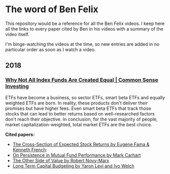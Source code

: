 # The word of Ben Felix
This repository would be a reference for all the Ben Felix videos. I keep here all the links to every paper cited by Ben in his videos with a summary of the video itself.

I'm binge-watching the videos at the time, so new entries are added in no particular order as soon as I watch a video. 

## 2018
### [Why Not All Index Funds Are Created Equal | Common Sense Investing](https://www.youtube.com/watch?v=8dkq4EwIawg&list=PLhXPtQVp7QBMjqYkaY9b9IlGzM-yivMQQ&index=76)
ETFs have become a business, so sector ETFs, smart beta ETFs and equally weighted ETFs are born. In reality, these products don't deliver their promises but have higher fees. Even smart beta ETFs that track those stocks that can lead to better returns based on well-researched factors don't reach their objective. In conclusion, for the vast majority of people, market capitalization-weighted, total market ETFs are the best choice.

**Cited papers:**

- [The Cross-Section of Expected Stock Returns by Eugene Fama & Kenneth French](https://onlinelibrary.wiley.com/doi/epdf/10.1111/j.1540-6261.1992.tb04398.x):
- [On Persistence in Mutual Fund Performance by Mark Carhart](https://www.youtube.com/redirect?event=video_description&redir_token=QUFFLUhqbnlxRzBOWFJtUzJnRjJFczRlUkdWa2l1bmxEZ3xBQ3Jtc0ttTW00ZWZGdWR4RjlkeDF4TGViaUhVREhfbjJCeUVZTDhoeWNXQnhJX0VBVllnRnhCaFF3bERXVHMwNEt5WWptUFpNUndrczF3OVJtbFFaVzFlOGhoeW84QXZYZ0ZMWm5NVmJMOEJodEVFOFRoQlptTQ&q=http%3A%2F%2Fonlinelibrary.wiley.com%2Fdoi%2F10.1111%2Fj.1540-6261.1997.tb03808.x%2Fepdf&v=8dkq4EwIawg)
- [The Other Side of Value by Robert Novy-Marx](https://www.youtube.com/redirect?event=video_description&redir_token=QUFFLUhqbC1vZVRZa3dDclRtRjVoX2NvTFo4UTk3NmE2UXxBQ3Jtc0tsd2VaSGxmTmEtTThOSXVPY0xvNktXZUI3Wml0ZHVwR1U1bFlmQXVISTNuX2ZjcEdIVmI5WG8weUtIaGozTkZPcjZzY1kxUjRNRC1vaTZRUnZGcjNlU09ZWGxqNDJhcXdETUJFaFBUcmhqdTZQemF0QQ&q=http%3A%2F%2Frnm.simon.rochester.edu%2Fresearch%2FOSoV.pdf&v=8dkq4EwIawg)
- [Long Term Capital Budgeting by Yaron Levi and Ivo Welch](https://www.youtube.com/redirect?event=video_description&redir_token=QUFFLUhqazFYQng3dW5SWlZvaFU5ZXNOSzAyRUtGbGxmQXxBQ3Jtc0tuODlaalNSWXRyRjJ1RUVDR2dGRnFvei1GaXlOVUsyMXVpZUlSb1lXYVNNNnI2QkxLOFd5YV9BM2pBOTRNWXNGeFJUbWtNWFo3ck9raWQtRzJoUS02SzBCQzBYRERXVXNKbHZzWkw1N2syQnRueU9SWQ&q=https%3A%2F%2Fwww.researchgate.net%2Fpublication%2F272304393_The_ABC_of_Long-Term_Capital_Budgeting&v=8dkq4EwIawg)
